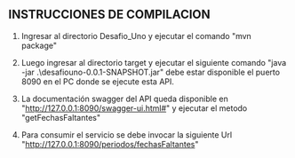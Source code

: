 ## INSTRUCCIONES DE COMPILACION

1. Ingresar al directorio Desafio_Uno y ejecutar el comando "mvn package"

2. Luego ingresar al directorio target y ejecutar el siguiente comando "java -jar .\desafiouno-0.0.1-SNAPSHOT.jar"
debe estar disponible el puerto 8090 en el PC donde se ejecute esta API.

3. La documentación swagger del API queda disponible en "http://127.0.0.1:8090/swagger-ui.html#" 
y ejecutar el metodo "getFechasFaltantes"

4. Para consumir el servicio se debe invocar la siguiente Url "http://127.0.0.1:8090/periodos/fechasFaltantes"